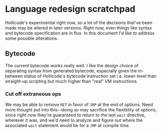 # Language redesign scratchpad

Hollicode's experimental right now, so a lot of the decisions that've been made may be altered in later versions. Right now, even things like syntax and bytecode specification are in flux. In this document I'd like to address some possible alterations.

## Bytecode

The current bytecode works really well. I like the design choice of separating syntax from generated bytecode, especially given the in-between status of Hollicode's bytecode instruction set i.e. lower-level than straight-up scripting but much higher than "real" VM instructions.

### Cut off extraneous ops

We may be able to remove `RET` in favor of `JMP` at the end of options. Need more thought put into this--doing so may sacrifice the flexibility of options, since right now they're guaranteed to return to the last `wait` directive, wherever it was, and we'd need to analyze and figure out where the associated `wait` statement would be for a `JMP` at compile time.


